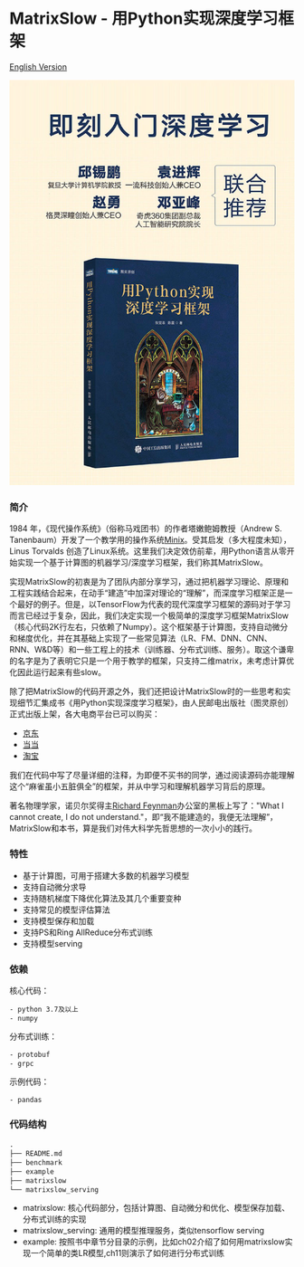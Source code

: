 <!--
 * @Author: chenzhen
 * @Date: 2019-07-09 11:36:06
 * @LastEditTime: 2020-10-26 16:10:35
 * @LastEditors: chenzhen
 * @Description:
-->
# MatrixSlow - 用Python实现深度学习框架

[English Version](README_EN.md)

![avatar](book.png)

### 简介
1984 年，《现代操作系统》（俗称马戏团书）的作者塔嫩鲍姆教授（Andrew S. Tanenbaum）开发了一个教学用的操作系统[Minix](https://www.minix3.org)。受其启发（多大程度未知），Linus Torvalds 创造了Linux系统。这里我们决定效仿前辈，用Python语言从零开始实现一个基于计算图的机器学习/深度学习框架，我们称其MatrixSlow。

实现MatrixSlow的初衷是为了团队内部分享学习，通过把机器学习理论、原理和工程实践结合起来，在动手“建造”中加深对理论的“理解”，而深度学习框架正是一个最好的例子。但是，以TensorFlow为代表的现代深度学习框架的源码对于学习而言已经过于复杂，因此，我们决定实现一个极简单的深度学习框架MatrixSlow（核心代码2K行左右，只依赖了Numpy）。这个框架基于计算图，支持自动微分和梯度优化，并在其基础上实现了一些常见算法（LR、FM、DNN、CNN、RNN、W&D等）和一些工程上的技术（训练器、分布式训练、服务）。取这个谦卑的名字是为了表明它只是一个用于教学的框架，只支持二维matrix，未考虑计算优化因此运行起来有些slow。

除了把MatrixSlow的代码开源之外，我们还把设计MatrixSlow时的一些思考和实现细节汇集成书《用Python实现深度学习框架》，由人民邮电出版社（图灵原创）正式出版上架，各大电商平台已可以购买：

- [京东](https://item.jd.com/12994556.html)
- [当当](http://product.dangdang.com/29139156.html)
- [淘宝](https://detail.tmall.com/item.htm?spm=a230r.1.14.110.52abd576UEklUs&id=628890432853&ns=1&abbucket=2)

我们在代码中写了尽量详细的注释，为即便不买书的同学，通过阅读源码亦能理解这个“麻雀虽小五脏俱全”的框架，并从中学习和理解机器学习背后的原理。

著名物理学家，诺贝尔奖得主[Richard Feynman](https://en.wikipedia.org/wiki/Richard_Feynman)办公室的黑板上写了："What I cannot create, I do not understand."，即“我不能建造的，我便无法理解”，MatrixSlow和本书，算是我们对伟大科学先哲思想的一次小小的践行。

### 特性

- 基于计算图，可用于搭建大多数的机器学习模型
- 支持自动微分求导
- 支持随机梯度下降优化算法及其几个重要变种
- 支持常见的模型评估算法
- 支持模型保存和加载
- 支持PS和Ring AllReduce分布式训练
- 支持模型serving

### 依赖
核心代码：
```
- python 3.7及以上
- numpy
```
分布式训练：
```
- protobuf
- grpc
```
示例代码：
```
- pandas
```
### 代码结构
```
.
├── README.md
├── benchmark
├── example
├── matrixslow
└── matrixslow_serving
```
- matrixslow: 核心代码部分，包括计算图、自动微分和优化、模型保存加载、分布式训练的实现
- matrixslow_serving: 通用的模型推理服务，类似tensorflow serving
- example: 按照书中章节分目录的示例，比如ch02介绍了如何用matrixslow实现一个简单的类LR模型,ch11则演示了如何进行分布式训练
